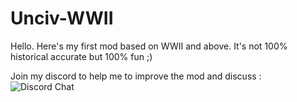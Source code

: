 # Unciv-WWII
Hello. Here's my first mod based on WWII and above. It's not 100% historical accurate but 100% fun ;)

Join my discord to help me to improve the mod and discuss :
![Discord Chat](https://img.shields.io/discord/538409051432812554.svg)
